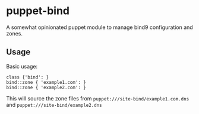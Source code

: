 puppet-bind
===========

A somewhat opinionated puppet module to manage bind9 configuration and zones.

Usage
-----

Basic usage:

    class {'bind': }
    bind::zone { 'example1.com': }
    bind::zone { 'example2.com': }
    
This will source the zone files from `puppet:///site-bind/example1.com.dns` and `puppet:///site-bind/example2.dns`